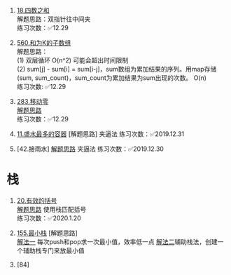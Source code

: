 1. [18.四数之和](https://leetcode-cn.com/problems/4sum)  
解题思路：双指针往中间夹  
练习次数：✅12.29

2. [560.和为K的子数组](https://leetcode-cn.com/problems/subarray-sum-equals-k/)  
解题思路：  
(1) 双层循环 O(n^2) 可能会超出时间限制  
(2) sum[j] - sum[i] = sum[i-j]，sum数组为累加结果的序列。用map存储(sum, sum_count)，sum_count为累加结果为sum出现的次数。 O(n)  
练习次数: ✅12.29

3. [283.移动零](https://leetcode-cn.com/problems/move-zeroes/submissions/)  
[解题思路](leetcode/leetcode_238.md)  
练习次数：✅12.29

4. [11.盛水最多的容器]()
[解题思路] 夹逼法
练习次数：✅2019.12.31

5. [42.接雨水]
[解题思路](leetcode/code/42.接雨水.py)   夹逼法
练习次数：✅2019.12.30

# 栈
1. [20.有效的括号](https://leetcode-cn.com/problems/valid-parentheses)  
[解题思路](leetcode/code/20.有效的括号.py) 使用栈匹配括号  
练习次数：✅2020.1.20  

2. [155.最小栈](https://leetcode-cn.com/problems/min-stack/)
[解题思路]  
[解法一](leetcode/code/155.最小栈.py) 每次push和pop求一次最小值，效率低一点 
[解法二](leetcode/code/155.最小栈_解法2.py)辅助栈法，创建一个辅助栈专门来放最小值

3. [84]